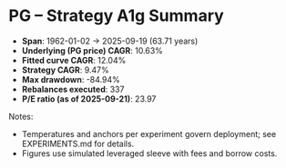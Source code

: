 # PG – Strategy A1g Summary

- **Span**: 1962-01-02 → 2025-09-19 (63.71 years)
- **Underlying (PG price) CAGR**: 10.63%
- **Fitted curve CAGR**: 12.04%
- **Strategy CAGR**: 9.47%
- **Max drawdown**: -84.94%
- **Rebalances executed**: 337
- **P/E ratio (as of 2025-09-21)**: 23.97

Notes:

- Temperatures and anchors per experiment govern deployment; see EXPERIMENTS.md for details.
- Figures use simulated leveraged sleeve with fees and borrow costs.


